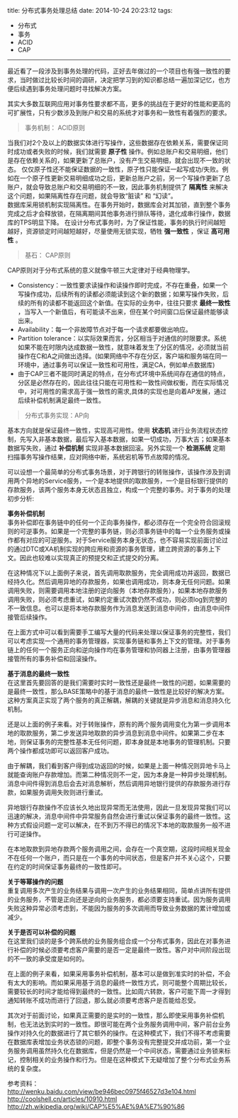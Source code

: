 title: 分布式事务处理总结
date: 2014-10-24 20:23:12
tags:
- 分布式 
- 事务 
- ACID 
- CAP 

---
最近看了一段涉及到事务处理的代码，正好去年做过的一个项目也有强一致性的要求，当时做过比较长时间的调研，决定把学习到的知识都总结一遍加深记忆，也方便后续遇到事务处理问题时寻找解决方案。

其实大多数互联网应用对事务性要求都不高，更多的挑战在于更好的性能和更高的可扩展性，只有少数涉及到账户和交易的系统才对事务和一致性有着强烈的要求。

> 事务机制： ACID原则  

当我们对2个及以上的数据实体进行写操作，这些数据存在依赖关系，需要保证同时成功或者失败的时候，我们就需要 **原子性** 操作。例如总账户和交易明细，他们是存在依赖关系的，如果更新了总账户，没有产生交易明细，就会出现不一致的状态。
    仅仅原子性还不能保证数据的一致性，原子性只能保证一起写成功/失败。例如在一个原子性更新交易明细成功之后，更新总账户之前，另一个写操作更新了总账户，就会导致总账户和交易明细的不一致，因此事务机制提供了 **隔离性** 来解决这个问题，如果隔离性存在问题，就会导致“脏读” 和 “幻读”。  
    数据库采用锁机制实现隔离性。在事务开始时，数据库会对其加锁，直到整个事务完成之后才会释放锁，在隔离期间其他事务进行排队等待，退化成串行操作，数据库的TPS明显下降。
    在设计分布式事务时，为了保证性能，事务的执行时间越短越好，资源锁定时间越短越好，尽量使用无锁实现，牺牲 **强一致性** ，保证 **高可用性** 。
    
> 基石： CAP原则  

CAP原则对于分布式系统的意义就像牛顿三大定律对于经典物理学。
* Consistency：一致性要求读操作和读操作即时完成，不存在重叠，如果一个写操作成功，后续所有的读都必须能读到这个新的数据；如果写操作失败，后续的所有的读都不能返回这个新值。在实际的业务中，往往只要求 **最终一致性** ，当写入一个新值后，有可能读不出来，但在某个时间窗口后保证最终能够读出来。
* Availability：每一个非故障节点对于每一个请求都要做出响应。
* Partition tolerance：以实际效果而言，分区相当于对通信的时限要求。系统如果不能在时限内达成数据一致性，就意味着发生了分区的情况，必须就当前操作在C和A之间做出选择。(如果网络中不存在分区，客户端和服务端在同一环境中，通过事务可以保证一致性和可用性，满足CA，例如单点数据库)    
* 由于CAP三者不能同时满足的特点，在分布式环境中系统间存在通信的特点，分区是必然存在的，因此往往只能在可用性和一致性间做权衡，而在实际情况中，对可用性的需求高于强一致性的需求,具体的实现也是向着AP发展，通过后续补偿机制满足最终一致性。  

> 分布式事务实现：AP向  

基本方向就是保证最终一致性，实现高可用性。使用 **状态机** 进行业务流程状态控制，先写入非基本数据，最后写入基本数据，如果一切成功，万事大吉；如果基本数据写失败，通过 **补偿机制** 实现非基本数据回滚。另外实现一个 **检测系统** 定期扫描事务写操作结果，应对网络中断，系统宕机等节点故障的情况。

可以设想一个最简单的分布式事务场景，对于跨银行的转账操作，该操作涉及到调用两个异地的Service服务，一个是本地提供的取款服务，一个是目标银行提供的存款服务，该两个服务本身无状态且独立，构成一个完整的事务。对于事务的处理初步分析:  

**事务补偿机制**  
事务补偿即在事务链中的任何一个正向事务操作，都必须存在一个完全符合回滚规则的可逆事务。如果是一个完整的事务链，则必须事务链中的每一个业务服务或操作都有对应的可逆服务。对于Service服务本身无状态，也不容易实现前面讨论过的通过DTC或XA机制实现的跨应用和资源的事务管理，建立跨资源的事务上下文。因此也较难以实现真正的预提交和正式提交的分离。 

在这种情况下以上面例子来说，首先调用取款服务，完全调用成功并返回，数据已经持久化。然后调用异地的存款服务，如果也调用成功，则本身无任何问题。如果调用失败，则需要调用本地注册的逆向服务（本地存款服务），如果本地存款服务调用失败，则必须考虑重试，如果约定重试次数仍然不成功，则必须log到完整的不一致信息。也可以是将本地存款服务作为消息发送到消息中间件，由消息中间件接管后续操作。 

在上面方式中可以看到需要手工编写大量的代码来处理以保证事务的完整性，我们可以考虑实现一个通用的事务管理器，实现事务链和事务上下文的管理。对于事务链上的任何一个服务正向和逆向操作均在事务管理和协同器上注册，由事务管理器接管所有的事务补偿和回滚操作。 

**基于消息的最终一致性**  
在这里首先要回答的是我们需要时实时一致性还是最终一致性的问题，如果需要的是最终一致性，那么BASE策略中的基于消息的最终一致性是比较好的解决方案。这种方案真正实现了两个服务的真正解耦，解耦的关键就是异步消息和消息持久化机制。 

还是以上面的例子来看。对于转账操作，原有的两个服务调用变化为第一步调用本地的取款服务，第二步发送异地取款的异步消息到消息中间件。如果第二步在本地，则保证事务的完整性基本无任何问题，即本身就是本地事务的管理机制。只要两个操作都成功即可以返回客户成功。 

由于解耦，我们看到客户得到成功返回的时候，如果是上面一种情况则异地卡马上就能查询账户存款增加。而第二种情况则不一定，因为本身是一种异步处理机制。消息中间件得到消息后会去对消息解析，然后调用异地银行提供的存款服务进行存款，如果服务调用失败则进行重试。 

异地银行存款操作不应该长久地出现异常而无法使用，因此一旦发现异常我们可以迅速的解决，消息中间件中异常服务自然会进行重试以保证事务的最终一致性。这种方式假设问题一定可以解决，在不到万不得已的情况下本地的取款服务一般不进行可逆操作。 

在本地取款到异地存款两个服务调用之间，会存在一个真空期，这段时间相关现金不在任何一个账户，而只是在一个事务的中间状态，但是客户并不关心这个，只要在约定的时间保证事务最终的一致性即可。 

**关于等幂操作的问题**  
重复调用多次产生的业务结果与调用一次产生的业务结果相同，简单点讲所有提供的业务服务，不管是正向还是逆向的业务服务，都必须要支持重试。因为服务调用失败这种异常必须考虑到，不能因为服务的多次调用而导致业务数据的累计增加或减少。 

**关于是否可以补偿的问题**  
在这里我们谈的是多个跨系统的业务服务组合成一个分布式事务，因此在对事务进行补偿的时候必须要考虑客户需要的是否一定是最终一致性。客户对中间阶段出现的不一致的承受度是如何的。 

在上面的例子来看，如果采用事务补偿机制，基本可以是做到准实时的补偿，不会有太大的影响。而如果采用基于消息的最终一致性方式，则可能整个周期比较长，需要较长的时间才能给得到最终的一致性。比如周六转款，客户可能下周一才得到通知转账不成功而进行了回退，那么就必须要考虑客户是否能给忍受。 

其次对于前面讨论，如果真正需要的是实时的一致性，那么即使采用事务补偿机制，也无法达到实时的一致性。即很可能在两个业务服务调用中间，客户前台业务操作对持久化的数据进行了其它额外的操作。在这种模式下，我们不得不考虑需要在数据库表增加业务状态锁的问题，即整个事务没有完整提交并成功前，第一个业务服务调用虽然持久化在数据库，但是仍然是一个中间状态，需要通过业务锁来标记，控制相关的业务操作和行为。但是在这种模式下无疑增加了整个分布式业务系统的复杂度。

参考资料：  
http://wenku.baidu.com/view/be946bec0975f46527d3e104.html  
http://coolshell.cn/articles/10910.html  
http://zh.wikipedia.org/wiki/CAP%E5%AE%9A%E7%90%86  
